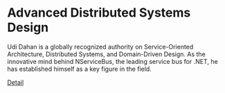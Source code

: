 # Advanced Distributed Systems Design

Udi Dahan is a globally recognized authority on Service-Oriented Architecture, Distributed Systems, and Domain-Driven Design. As the innovative mind behind NServiceBus, the leading service bus for .NET, he has established himself as a key figure in the field. 

[Detail](https://eduitfree.com/uxMQ)